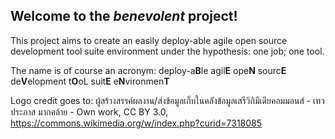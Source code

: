## Welcome to the _benevolent_ project!

This project aims to create an easily deploy-able agile open source development tool suite environment under the hypothesis: one job; one tool. 

The name is of course an acronym:
deploy-a**B**le agil**E** ope**N** sourc**E** de**V**elopment t**O**oL suit**E** e**N**vironmen**T**

Logo credit goes to: ผู้สร้างสรรค์ผลงาน/ส่งข้อมูลเก็บในคลังข้อมูลเสรีวิกิมีเดียคอมมอนส์ - เทวประภาส มากคล้าย - Own work, CC BY 3.0, https://commons.wikimedia.org/w/index.php?curid=7318085
